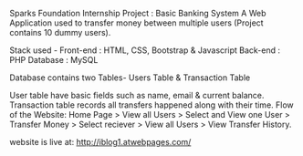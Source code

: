 Sparks Foundation Internship Project : Basic Banking System
A Web Application used to transfer money between multiple users (Project contains 10 dummy users). 

Stack used - Front-end : HTML, CSS, Bootstrap & Javascript Back-end : PHP Database : MySQL

Database contains two Tables- Users Table & Transaction Table

User table have basic fields such as name, email & current balance.
Transaction table records all transfers happened along with their time.
Flow of the Website: Home Page > View all Users > Select and View one User > Transfer Money > Select reciever > View all Users > View Transfer History.

website is live at: http://iblog1.atwebpages.com/
